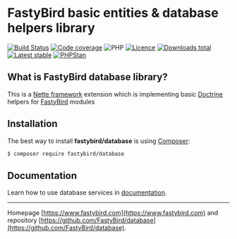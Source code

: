 # FastyBird basic entities & database helpers library

[![Build Status](https://img.shields.io/travis/FastyBird/com/database.svg?style=flat-square)](https://travis-ci.com/FastyBird/database)
[![Code coverage](https://img.shields.io/coveralls/FastyBird/database.svg?style=flat-square)](https://coveralls.io/r/FastyBird/database)
![PHP](https://img.shields.io/packagist/php-v/fastybird/database?style=flat-square)
[![Licence](https://img.shields.io/packagist/l/FastyBird/database.svg?style=flat-square)](https://packagist.org/packages/FastyBird/database)
[![Downloads total](https://img.shields.io/packagist/dt/FastyBird/database.svg?style=flat-square)](https://packagist.org/packages/FastyBird/database)
[![Latest stable](https://img.shields.io/packagist/v/FastyBird/database.svg?style=flat-square)](https://packagist.org/packages/FastyBird/database)
[![PHPStan](https://img.shields.io/badge/PHPStan-enabled-brightgreen.svg?style=flat-square)](https://github.com/phpstan/phpstan)

## What is FastyBird database library?

This is a [Nette framework](https://nette.org) extension which is implementing basic [Doctrine](https://www.doctrine-project.org/) helpers for [FastyBird](https://www.fastybird.com) modules

## Installation

The best way to install **fastybird/database** is using [Composer](http://getcomposer.org/):

```sh
$ composer require fastybird/database
```

## Documentation

Learn how to use database services in [documentation](https://github.com/FastyBird/database/blob/master/docs/en/index.md).

***
Homepage [https://www.fastybird.com](https://www.fastybird.com) and repository [https://github.com/FastyBird/database](https://github.com/FastyBird/database).
